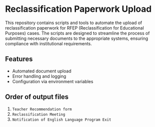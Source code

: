 # Reclassification Paperwork Upload

This repository contains scripts and tools to automate the upload of reclassification paperwork for RFEP (Reclassification for Educational Purposes) cases. The scripts are designed to streamline the process of submitting necessary documents to the appropriate systems, ensuring compliance with institutional requirements.

## Features

- Automated document upload
- Error handling and logging
- Configuration via environment variables

## Order of output files

1. `Teacher Recommendation form`
2. `Reclassification Meeting`
3. `Notification of English Language Program Exit`
